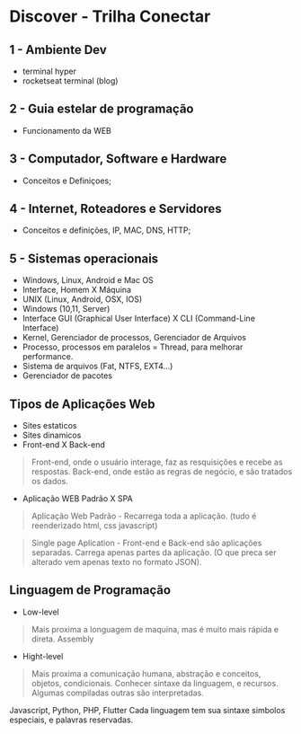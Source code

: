 # Discover - Trilha Conectar

## 1 - Ambiente Dev

- terminal hyper
- rocketseat terminal (blog)

## 2 - Guia estelar de programação

- Funcionamento da WEB

## 3 - Computador, Software e Hardware

- Conceitos e Definiçoes;

## 4 - Internet, Roteadores e Servidores

- Conceitos e definições, IP, MAC, DNS, HTTP;

## 5 - Sistemas operacionais

- Windows, Linux, Android e Mac OS
- Interface, Homem X Máquina
- UNIX (Linux, Android, OSX, IOS)
- Windows (10,11, Server)
- Interface GUI (Graphical User Interface) X CLI (Command-Line Interface)
- Kernel, Gerenciador de processos, Gerenciador de Arquivos
- Processo, processos em paralelos = Thread, para melhorar performance.
- Sistema de arquivos (Fat, NTFS, EXT4...)
- Gerenciador de pacotes

## Tipos de Aplicações Web

- Sites estaticos
- Sites dinamicos
- Front-end X Back-end
> Front-end, onde o usuário interage, faz as resquisições e recebe as respostas.
> Back-end, onde estão as regras de negócio, e são tratados os dados.
- Aplicação WEB Padrão X SPA
> Aplicação Web Padrão - Recarrega toda a aplicação. (tudo é reenderizado html, css javascript)

> Single page Aplication - Front-end e Back-end são aplicações separadas. Carrega apenas partes da aplicação. (O que preca ser alterado vem apenas texto no formato JSON).

## Linguagem de Programação

- Low-level
> Mais proxima a longuagem de maquina, mas é muito mais rápida e direta. Assembly
- Hight-level
> Mais proxima a comunicação humana, abstração e conceitos, objetos, condicionais.
Conhecer sintaxe da linguagem, e recursos. Algumas compiladas outras são interpretadas.

Javascript, Python, PHP, Flutter
Cada linguagem tem sua sintaxe simbolos especiais, e palavras reservadas.
